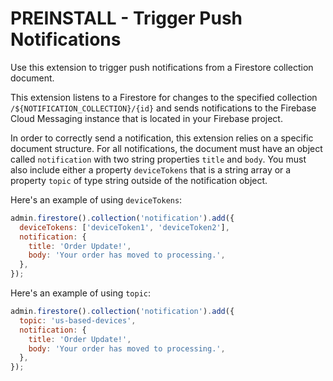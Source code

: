 # PREINSTALL - Trigger Push Notifications
Use this extension to trigger push notifications from a Firestore collection document.

This extension listens to a Firestore for changes to the specified collection
`/${NOTIFICATION_COLLECTION}/{id}` and sends notifications to the Firebase Cloud Messaging instance
that is located in your Firebase project.

In order to correctly send a notification, this extension relies on a specific document 
structure. For all notifications, the document must have an object called `notification` with
two string properties `title` and `body`. You must also include either a property `deviceTokens`
that is a string array or a property `topic` of type string outside of the notification object.

Here's an example of using `deviceTokens`:

```js
admin.firestore().collection('notification').add({
  deviceTokens: ['deviceToken1', 'deviceToken2'],
  notification: {
    title: 'Order Update!',
    body: 'Your order has moved to processing.',
  },
});
```

Here's an example of using `topic`:

```js
admin.firestore().collection('notification').add({
  topic: 'us-based-devices',
  notification: {
    title: 'Order Update!',
    body: 'Your order has moved to processing.',
  },
});
```

